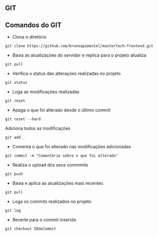 ## GIT

## Comandos do GIT

* Clona o diretório

`git clone https://github.com/brunoapimentel/mastertech-frontend.git`

* Baixa as atualizações do servidor e replica para o projeto atualiza

`git pull`

* Verifica o status das alterações realizadas no projeto

`git status`

* Loga as modificações realizadas

`git reset`

* Apaga o que foi alterado desde o último commit

`git reset --hard`

Adiciona todos as modificações

`git add .`

* Comenta o que foi alterado nas modificações adicionadas

`git commit -m "Comentário sobre o que foi alterado"`

* Realiza o upload dos seus commmits

`git push`

* Baixa e aplica as atualizações mais recentes

`git pull`

* Loga os commits realizados no projeto

`git log`

* Reverte para o commit inserido

`git checkout IDdoCommit`



